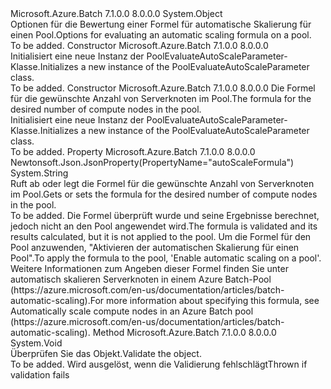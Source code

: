 <Type Name="PoolEvaluateAutoScaleParameter" FullName="Microsoft.Azure.Batch.Protocol.Models.PoolEvaluateAutoScaleParameter">
  <TypeSignature Language="C#" Value="public class PoolEvaluateAutoScaleParameter" />
  <TypeSignature Language="ILAsm" Value=".class public auto ansi beforefieldinit PoolEvaluateAutoScaleParameter extends System.Object" />
  <TypeSignature Language="DocId" Value="T:Microsoft.Azure.Batch.Protocol.Models.PoolEvaluateAutoScaleParameter" />
  <TypeSignature Language="VB.NET" Value="Public Class PoolEvaluateAutoScaleParameter" />
  <TypeSignature Language="F#" Value="type PoolEvaluateAutoScaleParameter = class" />
  <AssemblyInfo>
    <AssemblyName>Microsoft.Azure.Batch</AssemblyName>
    <AssemblyVersion>7.1.0.0</AssemblyVersion>
    <AssemblyVersion>8.0.0.0</AssemblyVersion>
  </AssemblyInfo>
  <Base>
    <BaseTypeName>System.Object</BaseTypeName>
  </Base>
  <Interfaces />
  <Docs>
    <summary>
            <span data-ttu-id="0a82a-101">Optionen für die Bewertung einer Formel für automatische Skalierung für einen Pool.</span><span class="sxs-lookup"><span data-stu-id="0a82a-101">Options for evaluating an automatic scaling formula on a pool.</span></span>
            </summary>
    <remarks>To be added.</remarks>
  </Docs>
  <Members>
    <Member MemberName=".ctor">
      <MemberSignature Language="C#" Value="public PoolEvaluateAutoScaleParameter ();" />
      <MemberSignature Language="ILAsm" Value=".method public hidebysig specialname rtspecialname instance void .ctor() cil managed" />
      <MemberSignature Language="DocId" Value="M:Microsoft.Azure.Batch.Protocol.Models.PoolEvaluateAutoScaleParameter.#ctor" />
      <MemberSignature Language="VB.NET" Value="Public Sub New ()" />
      <MemberType>Constructor</MemberType>
      <AssemblyInfo>
        <AssemblyName>Microsoft.Azure.Batch</AssemblyName>
        <AssemblyVersion>7.1.0.0</AssemblyVersion>
        <AssemblyVersion>8.0.0.0</AssemblyVersion>
      </AssemblyInfo>
      <Parameters />
      <Docs>
        <summary>
            <span data-ttu-id="0a82a-102">Initialisiert eine neue Instanz der PoolEvaluateAutoScaleParameter-Klasse.</span><span class="sxs-lookup"><span data-stu-id="0a82a-102">Initializes a new instance of the PoolEvaluateAutoScaleParameter class.</span></span>
            </summary>
        <remarks>To be added.</remarks>
      </Docs>
    </Member>
    <Member MemberName=".ctor">
      <MemberSignature Language="C#" Value="public PoolEvaluateAutoScaleParameter (string autoScaleFormula);" />
      <MemberSignature Language="ILAsm" Value=".method public hidebysig specialname rtspecialname instance void .ctor(string autoScaleFormula) cil managed" />
      <MemberSignature Language="DocId" Value="M:Microsoft.Azure.Batch.Protocol.Models.PoolEvaluateAutoScaleParameter.#ctor(System.String)" />
      <MemberSignature Language="VB.NET" Value="Public Sub New (autoScaleFormula As String)" />
      <MemberSignature Language="F#" Value="new Microsoft.Azure.Batch.Protocol.Models.PoolEvaluateAutoScaleParameter : string -&gt; Microsoft.Azure.Batch.Protocol.Models.PoolEvaluateAutoScaleParameter" Usage="new Microsoft.Azure.Batch.Protocol.Models.PoolEvaluateAutoScaleParameter autoScaleFormula" />
      <MemberType>Constructor</MemberType>
      <AssemblyInfo>
        <AssemblyName>Microsoft.Azure.Batch</AssemblyName>
        <AssemblyVersion>7.1.0.0</AssemblyVersion>
        <AssemblyVersion>8.0.0.0</AssemblyVersion>
      </AssemblyInfo>
      <Parameters>
        <Parameter Name="autoScaleFormula" Type="System.String" />
      </Parameters>
      <Docs>
        <param name="autoScaleFormula"><span data-ttu-id="0a82a-103">Die Formel für die gewünschte Anzahl von Serverknoten im Pool.</span><span class="sxs-lookup"><span data-stu-id="0a82a-103">The formula for the desired number of compute nodes in the pool.</span></span></param>
        <summary>
            <span data-ttu-id="0a82a-104">Initialisiert eine neue Instanz der PoolEvaluateAutoScaleParameter-Klasse.</span><span class="sxs-lookup"><span data-stu-id="0a82a-104">Initializes a new instance of the PoolEvaluateAutoScaleParameter class.</span></span>
            </summary>
        <remarks>To be added.</remarks>
      </Docs>
    </Member>
    <Member MemberName="AutoScaleFormula">
      <MemberSignature Language="C#" Value="public string AutoScaleFormula { get; set; }" />
      <MemberSignature Language="ILAsm" Value=".property instance string AutoScaleFormula" />
      <MemberSignature Language="DocId" Value="P:Microsoft.Azure.Batch.Protocol.Models.PoolEvaluateAutoScaleParameter.AutoScaleFormula" />
      <MemberSignature Language="VB.NET" Value="Public Property AutoScaleFormula As String" />
      <MemberSignature Language="F#" Value="member this.AutoScaleFormula : string with get, set" Usage="Microsoft.Azure.Batch.Protocol.Models.PoolEvaluateAutoScaleParameter.AutoScaleFormula" />
      <MemberType>Property</MemberType>
      <AssemblyInfo>
        <AssemblyName>Microsoft.Azure.Batch</AssemblyName>
        <AssemblyVersion>7.1.0.0</AssemblyVersion>
        <AssemblyVersion>8.0.0.0</AssemblyVersion>
      </AssemblyInfo>
      <Attributes>
        <Attribute>
          <AttributeName>Newtonsoft.Json.JsonProperty(PropertyName="autoScaleFormula")</AttributeName>
        </Attribute>
      </Attributes>
      <ReturnValue>
        <ReturnType>System.String</ReturnType>
      </ReturnValue>
      <Docs>
        <summary>
            <span data-ttu-id="0a82a-105">Ruft ab oder legt die Formel für die gewünschte Anzahl von Serverknoten im Pool.</span><span class="sxs-lookup"><span data-stu-id="0a82a-105">Gets or sets the formula for the desired number of compute nodes in the pool.</span></span>
            </summary>
        <value>To be added.</value>
        <remarks>
            <span data-ttu-id="0a82a-106">Die Formel überprüft wurde und seine Ergebnisse berechnet, jedoch nicht an den Pool angewendet wird.</span><span class="sxs-lookup"><span data-stu-id="0a82a-106">The formula is validated and its results calculated, but it is not applied to the pool.</span></span> <span data-ttu-id="0a82a-107">Um die Formel für den Pool anzuwenden, "Aktivieren der automatischen Skalierung für einen Pool".</span><span class="sxs-lookup"><span data-stu-id="0a82a-107">To apply the formula to the pool, 'Enable automatic scaling on a pool'.</span></span> <span data-ttu-id="0a82a-108">Weitere Informationen zum Angeben dieser Formel finden Sie unter automatisch skalieren Serverknoten in einem Azure Batch-Pool (https://azure.microsoft.com/en-us/documentation/articles/batch-automatic-scaling).</span><span class="sxs-lookup"><span data-stu-id="0a82a-108">For more information about specifying this formula, see Automatically scale compute nodes in an Azure Batch pool (https://azure.microsoft.com/en-us/documentation/articles/batch-automatic-scaling).</span></span>
            </remarks>
      </Docs>
    </Member>
    <Member MemberName="Validate">
      <MemberSignature Language="C#" Value="public virtual void Validate ();" />
      <MemberSignature Language="ILAsm" Value=".method public hidebysig newslot virtual instance void Validate() cil managed" />
      <MemberSignature Language="DocId" Value="M:Microsoft.Azure.Batch.Protocol.Models.PoolEvaluateAutoScaleParameter.Validate" />
      <MemberSignature Language="VB.NET" Value="Public Overridable Sub Validate ()" />
      <MemberSignature Language="F#" Value="abstract member Validate : unit -&gt; unit&#xA;override this.Validate : unit -&gt; unit" Usage="poolEvaluateAutoScaleParameter.Validate " />
      <MemberType>Method</MemberType>
      <AssemblyInfo>
        <AssemblyName>Microsoft.Azure.Batch</AssemblyName>
        <AssemblyVersion>7.1.0.0</AssemblyVersion>
        <AssemblyVersion>8.0.0.0</AssemblyVersion>
      </AssemblyInfo>
      <ReturnValue>
        <ReturnType>System.Void</ReturnType>
      </ReturnValue>
      <Parameters />
      <Docs>
        <summary>
            <span data-ttu-id="0a82a-109">Überprüfen Sie das Objekt.</span><span class="sxs-lookup"><span data-stu-id="0a82a-109">Validate the object.</span></span>
            </summary>
        <remarks>To be added.</remarks>
        <exception cref="T:Microsoft.Rest.ValidationException">
            <span data-ttu-id="0a82a-110">Wird ausgelöst, wenn die Validierung fehlschlägt</span><span class="sxs-lookup"><span data-stu-id="0a82a-110">Thrown if validation fails</span></span>
            </exception>
      </Docs>
    </Member>
  </Members>
</Type>